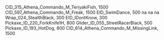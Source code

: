 CID_315_Athena_Commando_M_TeriyakiFish, 1500
CID_597_Athena_Commando_M_Freak, 1500
EID_SwimDance, 500
na
na
na
Wrap_024_StealthBlack, 300
EID_IDontKnow, 300
Pickaxe_ID_220_ForkKnife1H, 800
Glider_ID_055_StreetRacerBlack, 500
Pickaxe_ID_193_HotDog, 800
CID_614_Athena_Commando_M_MissingLink, 1500
